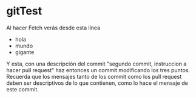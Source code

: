 # gitTest

Al hacer Fetch verás desde esta línea

-  hola
-  mundo
-  gigante

Y esta, con una descripción del commit "segundo commit, instruccion a hacer pull request" haz entonces un commit modificando los tres puntos. Recuerda que los mensajes tanto de los commit como los pull request deben ser descriptivos de lo que contienen, como lo hace el mensaje de este commit.
